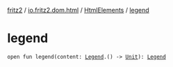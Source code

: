 [fritz2](../../index.md) / [io.fritz2.dom.html](../index.md) / [HtmlElements](index.md) / [legend](./legend.md)

# legend

`open fun legend(content: `[`Legend`](../-legend/index.md)`.() -> `[`Unit`](https://kotlinlang.org/api/latest/jvm/stdlib/kotlin/-unit/index.html)`): `[`Legend`](../-legend/index.md)